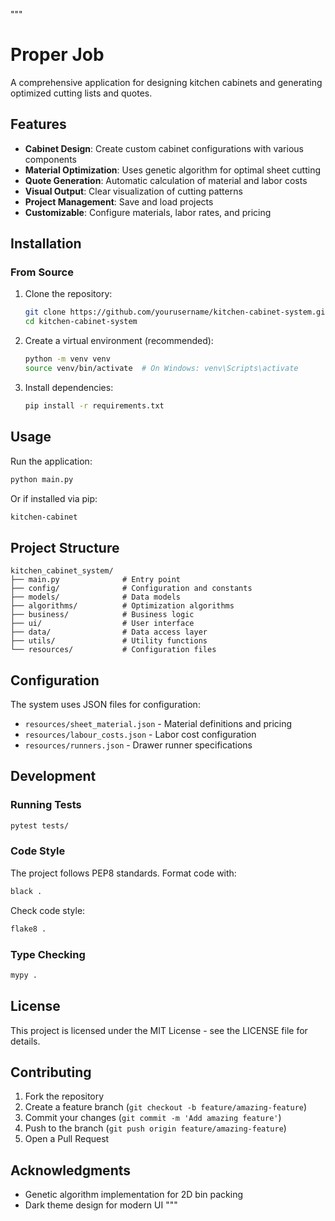"""
# Proper Job

A comprehensive application for designing kitchen cabinets and generating optimized cutting lists and quotes.

## Features

- **Cabinet Design**: Create custom cabinet configurations with various components
- **Material Optimization**: Uses genetic algorithm for optimal sheet cutting
- **Quote Generation**: Automatic calculation of material and labor costs
- **Visual Output**: Clear visualization of cutting patterns
- **Project Management**: Save and load projects
- **Customizable**: Configure materials, labor rates, and pricing

## Installation

### From Source

1. Clone the repository:
   ```bash
   git clone https://github.com/yourusername/kitchen-cabinet-system.git
   cd kitchen-cabinet-system
   ```

2. Create a virtual environment (recommended):
   ```bash
   python -m venv venv
   source venv/bin/activate  # On Windows: venv\Scripts\activate
   ```

3. Install dependencies:
   ```bash
   pip install -r requirements.txt
   ```

## Usage

Run the application:
```bash
python main.py
```

Or if installed via pip:
```bash
kitchen-cabinet
```

## Project Structure

```
kitchen_cabinet_system/
├── main.py              # Entry point
├── config/              # Configuration and constants
├── models/              # Data models
├── algorithms/          # Optimization algorithms
├── business/            # Business logic
├── ui/                  # User interface
├── data/                # Data access layer
├── utils/               # Utility functions
└── resources/           # Configuration files
```

## Configuration

The system uses JSON files for configuration:
- `resources/sheet_material.json` - Material definitions and pricing
- `resources/labour_costs.json` - Labor cost configuration
- `resources/runners.json` - Drawer runner specifications

## Development

### Running Tests

```bash
pytest tests/
```

### Code Style

The project follows PEP8 standards. Format code with:
```bash
black .
```

Check code style:
```bash
flake8 .
```

### Type Checking

```bash
mypy .
```

## License

This project is licensed under the MIT License - see the LICENSE file for details.

## Contributing

1. Fork the repository
2. Create a feature branch (`git checkout -b feature/amazing-feature`)
3. Commit your changes (`git commit -m 'Add amazing feature'`)
4. Push to the branch (`git push origin feature/amazing-feature`)
5. Open a Pull Request

## Acknowledgments

- Genetic algorithm implementation for 2D bin packing
- Dark theme design for modern UI
"""